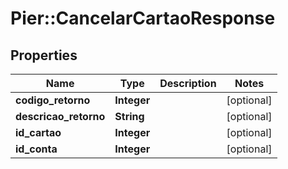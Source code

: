 # Pier::CancelarCartaoResponse

## Properties
Name | Type | Description | Notes
------------ | ------------- | ------------- | -------------
**codigo_retorno** | **Integer** |  | [optional] 
**descricao_retorno** | **String** |  | [optional] 
**id_cartao** | **Integer** |  | [optional] 
**id_conta** | **Integer** |  | [optional] 



